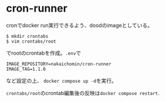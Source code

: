 # cron-runner
cronでdocker run実行できるよう、doodのimageとしている。

```
$ mkdir crontabs
$ vim crontabs/root
```

でrootのcrontabを作成。`.env`で

```
IMAGE_REPOSITORY=nakaichomin/cron-runner
IMAGE_TAG=1.1.0
```

など設定の上、
`docker compose up -d`を実行。

`crontabs/root`のcrontab編集後の反映は`docker compose restart`.
